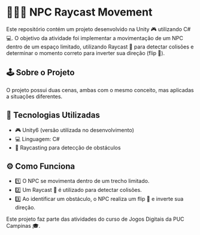 # 🏃‍♂️💥 NPC Raycast Movement
Este repositório contém um projeto desenvolvido na Unity 🎮 utilizando C# 💻. O objetivo da atividade foi implementar a movimentação de um NPC dentro de um espaço limitado, utilizando Raycast 🔦 para detectar colisões e determinar o momento correto para inverter sua direção (flip 🔄).

## 🕹️ Sobre o Projeto
O projeto possui duas cenas, ambas com o mesmo conceito, mas aplicadas a situações diferentes.

## 🚀 Tecnologias Utilizadas
- 🎮 Unity6 (versão utilizada no desenvolvimento)
- 💻 Linguagem: C#
- 🔦 Raycasting para detecção de obstáculos
## ⚙️ Como Funciona
- 1️⃣ O NPC se movimenta dentro de um trecho limitado.
- 2️⃣ Um Raycast 🔦 é utilizado para detectar colisões.
- 3️⃣ Ao identificar um obstáculo, o NPC realiza um flip 🔄 e inverte sua direção.

Este projeto faz parte das atividades do curso de Jogos Digitais da PUC Campinas 🎓.
